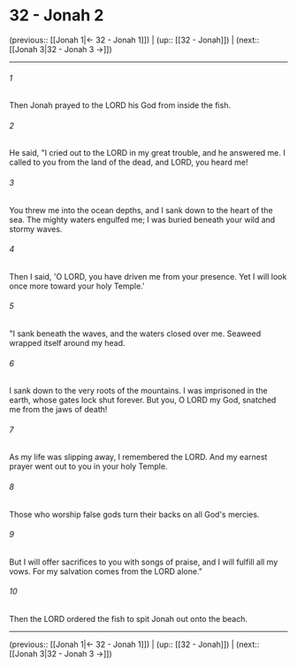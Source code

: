 # 32 - Jonah 2

(previous:: [[Jonah 1|← 32 - Jonah 1]]) | (up:: [[32 - Jonah]]) | (next:: [[Jonah 3|32 - Jonah 3 →]])

***


###### 1 
Then Jonah prayed to the LORD his God from inside the fish. 

###### 2 
He said, "I cried out to the LORD in my great trouble, and he answered me. I called to you from the land of the dead, and LORD, you heard me! 

###### 3 
You threw me into the ocean depths, and I sank down to the heart of the sea. The mighty waters engulfed me; I was buried beneath your wild and stormy waves. 

###### 4 
Then I said, 'O LORD, you have driven me from your presence. Yet I will look once more toward your holy Temple.' 

###### 5 
"I sank beneath the waves, and the waters closed over me. Seaweed wrapped itself around my head. 

###### 6 
I sank down to the very roots of the mountains. I was imprisoned in the earth, whose gates lock shut forever. But you, O LORD my God, snatched me from the jaws of death! 

###### 7 
As my life was slipping away, I remembered the LORD. And my earnest prayer went out to you in your holy Temple. 

###### 8 
Those who worship false gods turn their backs on all God's mercies. 

###### 9 
But I will offer sacrifices to you with songs of praise, and I will fulfill all my vows. For my salvation comes from the LORD alone." 

###### 10 
Then the LORD ordered the fish to spit Jonah out onto the beach.

***

(previous:: [[Jonah 1|← 32 - Jonah 1]]) | (up:: [[32 - Jonah]]) | (next:: [[Jonah 3|32 - Jonah 3 →]])
